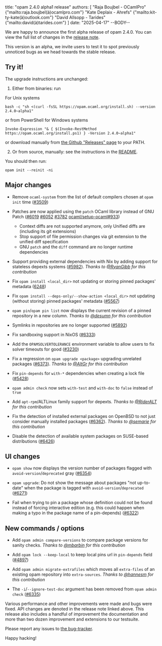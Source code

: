 title: "opam 2.4.0 alpha1 release"
authors: [
  "Raja Boujbel - OCamlPro" {"mailto:raja.boujbel(à)ocamlpro.com"}
  "Kate Deplaix - Ahrefs" {"mailto:kit-ty-kate(à)outlook.com"}
  "David Allsopp - Tarides" {"mailto:david(à)tarides.com"}
]
date: "2025-04-17"
--BODY--

We are happy to announce the first alpha release of opam 2.4.0.
You can view the full list of changes in the
[release note](https://github.com/ocaml/opam/releases/tag/2.4.0-alpha1).

This version is an alpha, we invite users to test it to spot previously
unnoticed bugs as we head towards the stable release.

## Try it!

The upgrade instructions are unchanged:

1. Either from binaries: run

For Unix systems
```
bash -c "sh <(curl -fsSL https://opam.ocaml.org/install.sh) --version 2.4.0~alpha1"
```
or from PowerShell for Windows systems
```
Invoke-Expression "& { $(Invoke-RestMethod https://opam.ocaml.org/install.ps1) } -Version 2.4.0~alpha1"
```
or download manually from [the Github "Releases" page](https://github.com/ocaml/opam/releases/tag/2.4.0-alpha1) to your PATH.

2. Or from source, manually: see the instructions in the [README](https://github.com/ocaml/opam/tree/2.4.0-alpha1#compiling-this-repo).


You should then run:
```
opam init --reinit -ni
```


## Major changes

* Remove `ocaml-system` from the list of default compilers chosen at `opam init` time ([#3509]())

* Patches are now applied using the `patch` OCaml library instead of GNU Patch ([#6019]() [#6052]() [#3782]() [ocaml/setup-ocaml#933]())
  * Context diffs are not supported anymore, only Unified diffs are (including its git extensions)
  * Stop support of file permission changes via git extension to the unified diff specification
  * GNU `patch` and the `diff` command are no longer runtime dependencies

* Support providing external dependencies with Nix by adding support for stateless depexts systems ([#5982]()). *Thanks to [@RyanGibb](https://github.com/RyanGibb) for this contribution*

* Fix `opam install <local_dir>` not updating or storing pinned packages' metadata ([6248]())

* Fix `opam install --deps-only/--show-action <local_dir>` not updating (without storing) pinned packages' metadata ([#5567]())

* `opam pin`/`opam pin list` now displays the current revision of a pinned repository in a new column. *Thanks to [@desumn](https://github.com/desumn) for this contribution*

* Symlinks in repositories are no longer supported ([#5892]())

* Fix sandboxing support in NixOS ([#6333]())

* Add the `OPAMSOLVERTOLERANCE` environment variable to allow users to fix solver timeouts for good ([#3230]())

* Fix a regression on `opam upgrade <package>` upgrading unrelated packages ([#6373]()). *Thanks to [@AltGr](https://github.com/AltGr) for this contribution*

* Fix `pin-depends` for `with-*` dependencies when creating a lock file ([#5428]())

* `opam admin check` now sets `with-test` and `with-doc` to `false` instead of `true`

* Add `apt-rpm`/ALTLinux family support for depexts. *Thanks to [@RiderALT](https://github.com/RiderALT) for this contribution*

* Fix the detection of installed external packages on OpenBSD to not just consider manually installed packages ([#6362]()). *Thanks to [@semarie](https://github.com/semarie) for this contribution*

* Disable the detection of available system packages on SUSE-based distributions ([#6426](https://github.com/ocaml/opam/issues/6426))


## UI changes

* `opam show` now displays the version number of packages flagged with `avoid-version`/`deprecated` gray ([#6354]())

* `opam upgrade`: Do not show the message about packages "not up-to-date" when the package is tagged with `avoid-version`/`deprecated` ([#6271]())

* Fail when trying to pin a package whose definition could not be found instead of forcing interactive edition (e.g. this could happen when making a typo in the package name of a pin-depends) ([#6322]())


## New commands / options

* Add `opam admin compare-versions` to compare package versions for sanity checks. *Thanks to [@mbarbin](https://github.com/mbarbin) for this contribution*

* Add `opam lock --keep-local` to keep local pins url in `pin-depends` field ([#4897]())

* Add `opam admin migrate-extrafiles` which moves all `extra-files` of an existing opam repository into `extra-sources`. *Thanks to [@hannesm](https://github.com/hannesm) for this contribution*

* The `-i`/`--ignore-test-doc` argument has been removed from `opam admin check` ([#6335]())


Various performance and other improvements were made and bugs were fixed.
API changes are denoted in the release note linked above.
This release also includes a handful of improvement the documentation and more than two dozen improvement and extensions to our testsuite.



Please report any issues to [the bug-tracker](https://github.com/ocaml/opam/issues).

Happy hacking!
